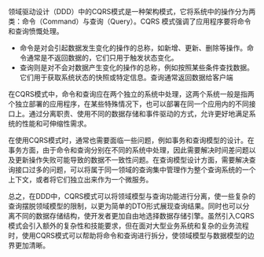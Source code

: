 领域驱动设计（DDD）中的CQRS模式是一种架构模式，它将系统中的操作分为两类：命令（Command）与查询（Query）。CQRS 模式强调了应用程序要将命令和查询愤慨处理。

+ 命令是对会引起数据发生变化的操作的总称，如新增、更新、删除等操作。命令通常是不返回数据的，它们只用于触发状态变化。
+ 查询则是对不会对数据产生变化的操作的总称，例如按照某些条件查找数据。它们用于获取系统状态的快照或特定信息。查询通常返回数据给客户端

在CQRS模式中，命令和查询应在两个独立的系统中处理，这两个系统一般是指两个独立部署的应用程序，在某些特殊情况下，也可以部署在同一个应用内的不同接口上。通过分离职责、使用不同的数据存储和事件驱动的方式，允许更好地满足系统的性能和可伸缩性需求。

在使用CQRS模式时，通常也需要面临一些问题，例如事务和查询模型的设计。在事务方面，由于命令和查询分别在不同的系统中处理，因此需要解决时间差问题以及更新操作失败可能导致的数据不一致性问题。在查询模型设计方面，需要解决查询接口过多的问题，可以将属于同一领域的查询集中管理作为整个查询系统的一个上下文，或者将它们独立出来作为一个微服务。

总之，在DDD中，CQRS模式可以将领域模型与查询功能进行分离，使一些复杂的查询摆脱领域模型的限制，以更为简单的DTO形式展现查询结果。同时也可以分离不同的数据存储结构，使开发者更加自由地选择数据存储引擎。虽然引入CQRS模式会引入额外的复杂性和技能要求，但在面对大型业务系统和复杂的业务流程时，使用CQRS模式可以帮助将命令和查询进行拆分，使领域模型与数据模型的边界更加清晰。

